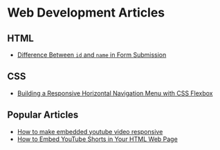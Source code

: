 # Web Development Articles

## HTML
- [Difference Between `id` and `name` in Form Submission](id-vs-name.md)
  
## CSS

- [Building a Responsive Horizontal Navigation Menu with CSS Flexbox](navigation-menu-using-css.md)

## Popular Articles

- [How to make embedded youtube video responsive](embed-youtube-video-responsive.md)
- [How to Embed YouTube Shorts in Your HTML Web Page](embed-youtube-short-video.md)
